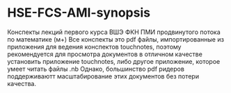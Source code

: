 # HSE-FCS-AMI-synopsis
Конспекты лекций первого курса ВШЭ ФКН ПМИ продвинутого потока по математике (м+)
Все конспекты это pdf файлы, импортированные из приложения для ведения конспектов touchnotes,
поэтому рекомендуется для просмотра документов в отличном качестве установить приложение touchnotes, либо другое приложение, которое умеет читать файлы .nb
Однако, большинство pdf ридеров поддерживаютт масштабирование этих документов без потери качества.
